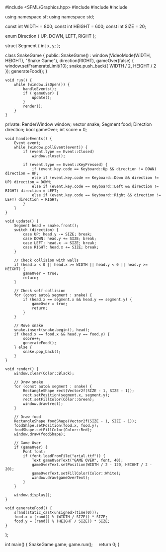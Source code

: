 #include <SFML/Graphics.hpp>
#include <vector>
#include <cstdlib>
#include <ctime>

using namespace sf;
using namespace std;

const int WIDTH = 800;
const int HEIGHT = 600;
const int SIZE = 20;

enum Direction { UP, DOWN, LEFT, RIGHT };

struct Segment {
    int x, y;
};

class SnakeGame {
public:
    SnakeGame()
        : window(VideoMode(WIDTH, HEIGHT), "Snake Game"), direction(RIGHT), gameOver(false) {
        window.setFramerateLimit(10);
        snake.push_back({ WIDTH / 2, HEIGHT / 2 });
        generateFood();
    }

    void run() {
        while (window.isOpen()) {
            handleEvents();
            if (!gameOver) {
                update();
            }
            render();
        }
    }

private:
    RenderWindow window;
    vector<Segment> snake;
    Segment food;
    Direction direction;
    bool gameOver;
    int score = 0;

    void handleEvents() {
        Event event;
        while (window.pollEvent(event)) {
            if (event.type == Event::Closed)
                window.close();

            if (event.type == Event::KeyPressed) {
                if (event.key.code == Keyboard::Up && direction != DOWN) direction = UP;
                else if (event.key.code == Keyboard::Down && direction != UP) direction = DOWN;
                else if (event.key.code == Keyboard::Left && direction != RIGHT) direction = LEFT;
                else if (event.key.code == Keyboard::Right && direction != LEFT) direction = RIGHT;
            }
        }
    }

    void update() {
        Segment head = snake.front();
        switch (direction) {
            case UP: head.y -= SIZE; break;
            case DOWN: head.y += SIZE; break;
            case LEFT: head.x -= SIZE; break;
            case RIGHT: head.x += SIZE; break;
        }

        // Check collision with walls
        if (head.x < 0 || head.x >= WIDTH || head.y < 0 || head.y >= HEIGHT) {
            gameOver = true;
            return;
        }

        // Check self-collision
        for (const auto& segment : snake) {
            if (head.x == segment.x && head.y == segment.y) {
                gameOver = true;
                return;
            }
        }

        // Move snake
        snake.insert(snake.begin(), head);
        if (head.x == food.x && head.y == food.y) {
            score++;
            generateFood();
        } else {
            snake.pop_back();
        }
    }

    void render() {
        window.clear(Color::Black);

        // Draw snake
        for (const auto& segment : snake) {
            RectangleShape rect(Vector2f(SIZE - 1, SIZE - 1));
            rect.setPosition(segment.x, segment.y);
            rect.setFillColor(Color::Green);
            window.draw(rect);
        }

        // Draw food
        RectangleShape foodShape(Vector2f(SIZE - 1, SIZE - 1));
        foodShape.setPosition(food.x, food.y);
        foodShape.setFillColor(Color::Red);
        window.draw(foodShape);

        // Game Over
        if (gameOver) {
            Font font;
            if (font.loadFromFile("arial.ttf")) {
                Text gameOverText("GAME OVER", font, 40);
                gameOverText.setPosition(WIDTH / 2 - 120, HEIGHT / 2 - 20);
                gameOverText.setFillColor(Color::White);
                window.draw(gameOverText);
            }
        }

        window.display();
    }

    void generateFood() {
        srand(static_cast<unsigned>(time(0)));
        food.x = (rand() % (WIDTH / SIZE)) * SIZE;
        food.y = (rand() % (HEIGHT / SIZE)) * SIZE;
    }
};

int main() {
    SnakeGame game;
    game.run();
    return 0;
}
